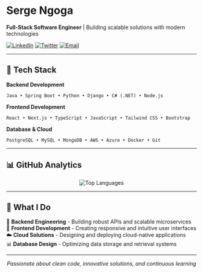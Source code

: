 # Serge Ngoga
**Full-Stack Software Engineer** | Building scalable solutions with modern technologies

[![LinkedIn](https://img.shields.io/badge/LinkedIn-0077B5?style=for-the-badge&logo=linkedin&logoColor=white)](https://linkedin.com/in/Ngoga-serge)
[![Twitter](https://img.shields.io/badge/Twitter-1DA1F2?style=for-the-badge&logo=twitter&logoColor=white)](https://twitter.com/nserge__)
[![Email](https://img.shields.io/badge/Email-D14836?style=for-the-badge&logo=gmail&logoColor=white)](mailto:sergengoga05@gmail.com)

---

## 🚀 Tech Stack

**Backend Development**
```
Java • Spring Boot • Python • Django • C# (.NET) • Node.js
```

**Frontend Development**
```
React • Next.js • TypeScript • JavaScript • Tailwind CSS • Bootstrap
```

**Database & Cloud**
```
PostgreSQL • MySQL • MongoDB • AWS • Azure • Docker • Git
```

---

## 📊 GitHub Analytics

<div align="center">

![Top Languages](https://github-readme-stats.vercel.app/api/top-langs/?username=Ngogaserge&layout=compact&theme=dark&hide_border=true&bg_color=0D1117&title_color=58A6FF&langs_count=6)


</div>

<div align="center">
  

</div>

---

## 💼 What I Do

🔧 **Backend Engineering** - Building robust APIs and scalable microservices  
🎨 **Frontend Development** - Creating responsive and intuitive user interfaces  
☁️ **Cloud Solutions** - Designing and deploying cloud-native applications  
📊 **Database Design** - Optimizing data storage and retrieval systems

---

<div align="center">

*Passionate about clean code, innovative solutions, and continuous learning*

</div>
